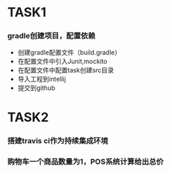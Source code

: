 # TASK1
### gradle创建项目，配置依赖
* 创建gradle配置文件（build.gradle）
* 在配置文件中引入Junit,mockito
* 在配置文件中配置task创建src目录
* 导入工程到intellij
* 提交到github

# TASK2
### 搭建travis ci作为持续集成环境
### 购物车一个商品数量为1，POS系统计算给出总价